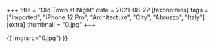 +++
title = "Old Town at Night"
date = 2021-08-22
[taxonomies]
tags = ["Imported", "iPhone 12 Pro", "Architecture", "City", "Abruzzo", "Italy"]
[extra]
thumbnail = "0.jpg"
+++

{{ img(src="0.jpg") }}
